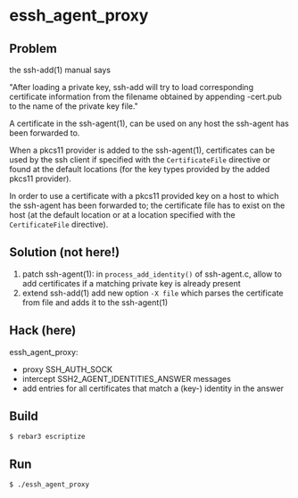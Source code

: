 essh_agent_proxy
=====

Problem
----

the ssh-add(1) manual says

"After loading a private key, ssh-add will try to load corresponding
 certificate information from the filename obtained by appending -cert.pub
 to the name of the private key file."

A certificate in the ssh-agent(1), can be used on any host the ssh-agent has
been forwarded to.

When a pkcs11 provider is added to the ssh-agent(1), certificates can be used
by the ssh client if specified with the `CertificateFile` directive or found at
the default locations (for the key types provided by the added pkcs11 provider).

In order to use a certificate with a pkcs11 provided key on a host to which
the ssh-agent has been forwarded to; the certificate file has to exist on the
host (at the default location or at a location specified with the
`CertificateFile` directive).

Solution (not here!)
----

1. patch ssh-agent(1):
   in `process_add_identity()` of ssh-agent.c, allow to add certificates if a
   matching private key is already present
2. extend ssh-add(1)
   add new option `-X file` which parses the certificate from file and adds it
   to the ssh-agent(1)

Hack (here)
----

essh_agent_proxy:
- proxy SSH_AUTH_SOCK
- intercept SSH2_AGENT_IDENTITIES_ANSWER messages
- add entries for all certificates that match a (key-) identity in the answer


Build
-----

    $ rebar3 escriptize

Run
---

    $ ./essh_agent_proxy
